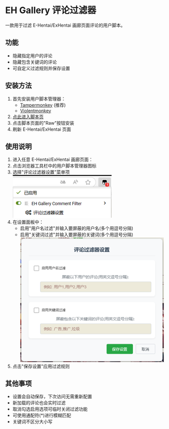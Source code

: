 # EH Gallery 评论过滤器

一款用于过滤 E-Hentai/ExHentai 画廊页面评论的用户脚本。

## 功能
- 隐藏指定用户的评论
- 隐藏包含关键词的评论
- 可自定义过滤规则并保存设置

## 安装方法
1. 首先安装用户脚本管理器：
   - [Tampermonkey](https://www.tampermonkey.net/) (推荐)  
   - [Violentmonkey](https://violentmonkey.github.io/)  
2. [点此进入脚本页]([https://www.tampermonkey.net/](https://github.com/WWWA7/EH-GalleryCommentFilter/blob/main/EH%20Gallery%20Comment%20Filter-1.0.user.js))  
3. 点击脚本页面的"Raw"按钮安装  
4. 刷新 E-Hentai/ExHentai 页面  

## 使用说明
1. 进入任意 E-Hentai/ExHentai 画廊页面：
2. 点击浏览器工具栏中的用户脚本管理器图标
3. 选择"评论过滤器设置"菜单项  
![设置面板截图1](screenshot1.png)
5. 在设置面板中：
   - 启用"用户名过滤"并输入要屏蔽的用户名(多个用逗号分隔)
   - 启用"关键词过滤"并输入要屏蔽的关键词(多个用逗号分隔)  
![设置面板截图2](screenshot2.png)  
6. 点击"保存设置"应用过滤规则

## 其他事项
- 设置会自动保存，下次访问无需重新配置
- 新加载的评论也会实时过滤
- 取消勾选启用选项可临时关闭过滤功能
- 可使用通配符(*)进行模糊匹配
- 关键词不区分大小写



